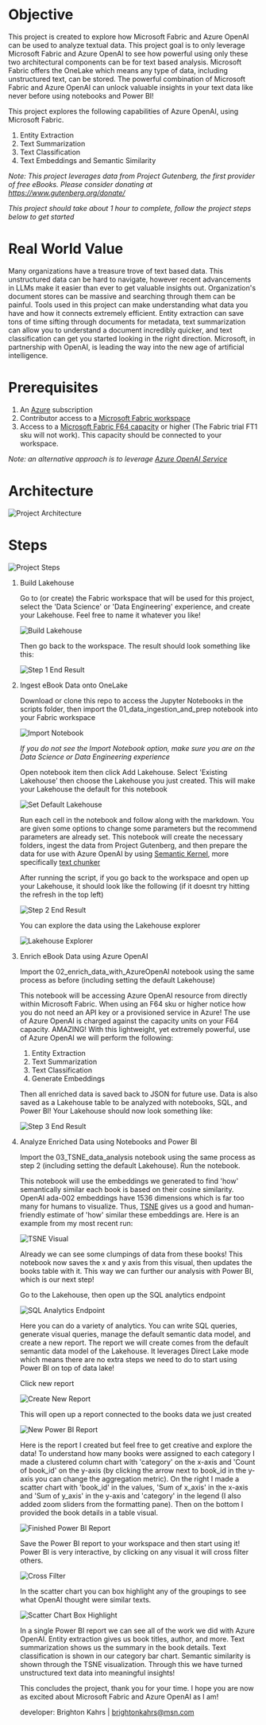 # Objective
This project is created to explore how Microsoft Fabric and Azure OpenAI can be used to analyze textual data. This project goal is to only leverage Microsoft Fabric and Azure OpenAI to see how powerful using only these two architectural components can be for text based analysis. Microsoft Fabric offers the OneLake which means any type of data, including unstructured text, can be stored. The powerful combination of Microsoft Fabric and Azure OpenAI can unlock valuable insights in your text data like never before using notebooks and Power BI!

This project explores the following capabilities of Azure OpenAI, using Microsoft Fabric.
1. Entity Extraction
2. Text Summarization
3. Text Classification
4. Text Embeddings and Semantic Similarity

*Note: This project leverages data from Project Gutenberg, the first provider of free eBooks. Please consider donating at https://www.gutenberg.org/donate/*

*This project should take about 1 hour to complete, follow the project steps below to get started*

# Real World Value
Many organizations have a treasure trove of text based data. This unstructured data can be hard to navigate, however recent advancements in LLMs make it easier than ever to get valuable insights out. Organization's document stores can be massive and searching through them can be painful. Tools used in this project can make understanding what data you have and how it connects extremely efficient. Entity extraction can save tons of time sifting through documents for metadata, text summarization can allow you to understand a document incredibly quicker, and text classification can get you started looking in the right direction. Microsoft, in partnership with OpenAI, is leading the way into the new age of artificial intelligence.

# Prerequisites
1. An [Azure](https://azure.microsoft.com/en-us/free/) subscription
2. Contributor access to a [Microsoft Fabric workspace](https://learn.microsoft.com/en-us/fabric/get-started/workspaces)
3. Access to a [Microsoft Fabric F64 capacity](https://learn.microsoft.com/en-us/fabric/enterprise/buy-subscription) or higher (The Fabric trial FT1 sku will not work). This capacity should be connected to your workspace.

*Note: an alternative approach is to leverage [Azure OpenAI Service](https://learn.microsoft.com/en-us/azure/ai-services/openai/how-to/create-resource?pivots=web-portal)*

# Architecture
![Project Architecture](./images/project_architecture.png)

# Steps
![Project Steps](./images/project_steps.png)

1. Build Lakehouse

    Go to (or create) the Fabric workspace that will be used for this project, select the 'Data Science' or 'Data Engineering' experience, and create your Lakehouse. Feel free to name it whatever you like!

    ![Build Lakehouse](./images/build_lakehouse.png)

    Then go back to the workspace. The result should look something like this:

    ![Step 1 End Result](./images/step_1_end_result.PNG)

2. Ingest eBook Data onto OneLake

    Download or clone this repo to access the Jupyter Notebooks in the scripts folder, then import the 01_data_ingestion_and_prep notebook into your Fabric workspace

    ![Import Notebook](./images/import_notebook.png)

    *If you do not see the Import Notebook option, make sure you are on the Data Science or Data Engineering experience*
    
    Open notebook item then click Add Lakehouse. Select 'Existing Lakehouse' then choose the Lakehouse you just created. This will make your Lakehouse the default for this notebook

    ![Set Default Lakehouse](./images/set_default_lakehouse.png)

    Run each cell in the notebook and follow along with the markdown. You are given some options to change some parameters but the recommend parameters are already set. This notebook will create the necessary folders, ingest the data from Project Gutenberg, and then prepare the data for use with Azure OpenAI by using [Semantic Kernel](https://learn.microsoft.com/en-us/semantic-kernel/), more specifically [text chunker](https://github.com/microsoft/semantic-kernel/blob/main/python/semantic_kernel/text/text_chunker.py)

    After running the script, if you go back to the workspace and open up your Lakehouse, it should look like the following (if it doesnt try hitting the refresh in the top left)

    ![Step 2 End Result](./images/step_2_end_result.PNG)

     You can explore the data using the Lakehouse explorer

    ![Lakehouse Explorer](./images/lakehouse_explorer.PNG)

3. Enrich eBook Data using Azure OpenAI

    Import the 02_enrich_data_with_AzureOpenAI notebook using the same process as before (including setting the default Lakehouse)

    This notebook will be accessing Azure OpenAI resource from directly within Microsoft Fabric. When using an F64 sku or higher notice how you do not need an API key or a provisioned service in Azure! The use of Azure OpenAI is charged against the capacity units on your F64 capacity. AMAZING! With this lightweight, yet extremely powerful, use of Azure OpenAI we will perform the following:

    1. Entity Extraction
    2. Text Summarization
    3. Text Classification
    4. Generate Embeddings

    Then all enriched data is saved back to JSON for future use. Data is also saved as a Lakehouse table to be analyzed with notebooks, SQL, and Power BI! Your Lakehouse should now look something like:

    ![Step 3 End Result](./images/step_3_end_result.PNG)

4. Analyze Enriched Data using Notebooks and Power BI

    Import the 03_TSNE_data_analysis notebook using the same process as step 2 (including setting the default Lakehouse). Run the notebook.

    This notebook will use the embeddings we generated to find 'how' semantically similar each book is based on their cosine similarity. OpenAI ada-002 embeddings have 1536 dimensions which is far too many for humans to visualize. Thus, [TSNE](https://towardsdatascience.com/t-sne-clearly-explained-d84c537f53a) gives us a good and human-friendly estimate of 'how' similar these embeddings are. Here is an example from my most recent run:

    ![TSNE Visual](./images/tsne.PNG)

    Already we can see some clumpings of data from these books! This notebook now saves the x and y axis from this visual, then updates the books table with it. This way we can further our analysis with Power BI, which is our next step!

    Go to the Lakehouse, then open up the SQL analytics endpoint

    ![SQL Analytics Endpoint](./images/sql_analytics_endpoint.png)

    Here you can do a variety of analytics. You can write SQL queries, generate visual queries, manage the default semantic data model, and create a new report. The report we will create comes from the default semantic data model of the Lakehouse. It leverages Direct Lake mode which means there are no extra steps we need to do to start using Power BI on top of data lake!

    Click new report

    ![Create New Report](./images/create_new_report.png)

    This will open up a report connected to the books data we just created

    ![New Power BI Report](./images/new_power_bi_report.PNG)

    Here is the report I created but feel free to get creative and explore the data! To understand how many books were assigned to each category I made a clustered column chart with 'category' on the x-axis and 'Count of book_id' on the y-axis (by clicking the arrow next to book_id in the y-axis you can change the aggregation metric). On the right I made a scatter chart with 'book_id' in the values, 'Sum of x_axis' in the x-axis and 'Sum of y_axis' in the y-axis and 'category' in the legend (I also added zoom sliders from the formatting pane). Then on the bottom I provided the book details in a table visual.

    ![Finished Power BI Report](./images/finished_power_bi_report.png)

    Save the Power BI report to your workspace and then start using it! Power BI is very interactive, by clicking on any visual it will cross filter others. 

    ![Cross Filter](./images/cross_filter.PNG)

    In the scatter chart you can box highlight any of the groupings to see what OpenAI thought were similar texts. 

    ![Scatter Chart Box Highlight](./images/scatter_chart_box_highlight.PNG)

    In a single Power BI report we can see all of the work we did with Azure OpenAI. Entity extraction gives us book titles, author, and more. Text summarization shows us the summary in the book details. Text classification is shown in our category bar chart. Semantic similarity is shown through the TSNE visualization. Through this we have turned unstructured text data into meaningful insights! 
    
    This concludes the project, thank you for your time. I hope you are now as excited about Microsoft Fabric and Azure OpenAI as I am!

    developer: Brighton Kahrs | brightonkahrs@msn.com